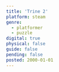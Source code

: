 ```yaml
---
title: 'Trine 2'
platform: steam
genre:
  - platformer
  - puzzle
digital: true
physical: false
guide: false
pending: false
posted: 2000-01-01
---
```

